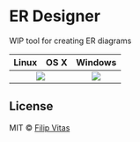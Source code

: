 # ER Designer 

WIP tool for creating ER diagrams

<table>
  <thead>
    <tr>
      <th>Linux</th>
      <th>OS X</th>
      <th>Windows</th>
    </tr>
  </thead>
  <tbody>
    <tr>
      <td colspan="2" align="center">
        <a href="https://travis-ci.org/fvitas/erdesigner"><img src="https://travis-ci.org/fvitas/erdesigner.svg?branch=master"></a>
      </td>
      <td align="center">
        <a href="https://ci.appveyor.com/project/fvitas/erdesigner"><img src="https://ci.appveyor.com/api/projects/status/ry97omsjmtb9iqo0?svg=true"></a>
      </td>
    </tr>
  </tbody>
</table>


## License

MIT © [Filip Vitas](https://github.com/felix557700)
